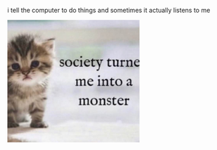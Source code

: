 i tell the computer to do things and sometimes it actually listens to me
<!--START_SECTION:update_image-->
<img src=https://raw.githubusercontent.com/sneakykestrel/sneakykestrel/main/.github/images/monster.jpg height="" width="300" align=left alt=kitty />
<!--END_SECTION:update_image-->

